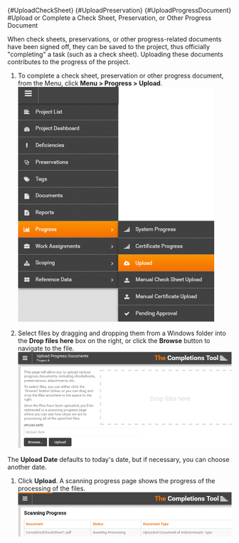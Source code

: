 {#UploadCheckSheet}
{#UploadPreservation}
{#UploadProgressDocument}
#Upload or Complete a Check Sheet, Preservation, or Other Progress Document

When check sheets, preservations, or other progress-related documents have been signed off, they can be saved to the project, thus officially "completing" a task (such as a check sheet). Uploading these documents contributes to the progress of the project.
 
1. To complete a check sheet, preservation or other progress document, from the Menu, click **Menu > Progress > Upload**.   
![Menu > Progress > Upload](images\MPRogressUpload.PNG)   

1. Select files by dragging and dropping them from a Windows folder into the **Drop files here** box on the right, or click the **Browse** button to navigate to the file.    
![Upload Progress Documents](images\UploadProgressDocs.png)  

The **Upload Date** defaults to today's date, but if necessary, you can choose another date.  

1. Click **Upload**. A scanning progress page shows the progress of the processing of the files.  
![File Processing Progress](images\UploadcheckSheetScanProgress.png)